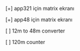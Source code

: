 [+] app321 için matrix ekranı

[+] app48 için matrix ekranı

[ ] 12m to 48m converter

[ ] 120m counter
